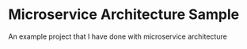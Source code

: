 # Microservice Architecture Sample
An example project that I have done with microservice architecture
